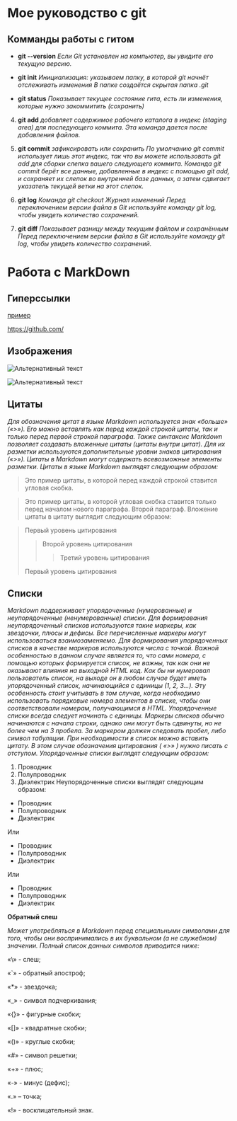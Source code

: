 # Мое руководство с git

## Комманды работы с гитом

* **git --version** *Если Git установлен на компьютер, вы увидите его текущую версию.*

* **git init**  *Инициализация: указываем папку, в которой
git начнёт отслеживать изменения
В папке создаётся скрытая папка .git*

* **git status** *Показывает текущее состояние гита, есть 
ли изменения, которые нужно закоммитить
(сохранить)*

4.  **git add** *добавляет содержимое рабочего каталога 
в индекс (staging area) для последующего коммита. Эта команда дается после добавления
файлов.*

5. **git commit** *зафиксировать или сохранить
По умолчанию git commit использует лишь этот индекс, так что вы можете использовать git add 
для сборки слепка вашего следующего коммита.
Команда git commit берёт все данные, добавленные в индекс с помощью git add, и сохраняет их
слепок во внутренней базе данных, а затем сдвигает указатель текущей ветки на этот слепок.*

6. **git log** *Команда git checkout
Журнал изменений
Перед переключением версии файла в Git
используйте команду git log, чтобы увидеть
количество сохранений.*

7. **git diff** *Показывает разницу между текущим файлом
и сохранённым
Перед переключением версии файла в Git
используйте команду git log, чтобы увидеть
количество сохранений.*

# Работа с MarkDown

## Гиперссылки

[пример](https://github.com/ "Необязательная подсказка")

<https://github.com/>

## Изображения

![Альтернативный текст](/путь/к/изображению.jpg "Подсказка")

![Альтернативный текст](photo.jpg "Подсказка")

## Цитаты

*Для обозначения цитат в языке Markdown используется знак «больше» («>»). Его можно вставлять как перед каждой строкой цитаты, так и только перед первой строкой параграфа. Также синтаксис Markdown позволяет создавать вложенные цитаты (цитаты внутри цитат). Для их разметки используются дополнительные уровни знаков цитирования («>»). Цитаты в Markdown могут содержать всевозможные элементы разметки. Цитаты в языке Markdown выглядят следующим образом:*

>Это пример цитаты,
>в которой перед каждой строкой
>ставится угловая скобка.

>Это пример цитаты,
в которой угловая скобка
ставится только перед началом нового параграфа.
>Второй параграф.
Вложение цитаты в цитату выглядит следующим образом:

> Первый уровень цитирования
>> Второй уровень цитирования
>>> Третий уровень цитирования
>
>Первый уровень цитирования

## Списки
*Markdown поддерживает упорядоченные (нумерованные) и неупорядоченные (ненумерованные) списки. Для формирования неупорядоченный списков используются такие маркеры, как звездочки, плюсы и дефисы. Все перечисленные маркеры могут использоваться взаимозаменяемо. Для формирования упорядоченных списков в качестве маркеров используются числа с точкой. Важной особенностью в данном случае является то, что сами номера, с помощью которых формируется список, не важны, так как они не оказывают влияния на выходной HTML код. Как бы ни нумеровал пользователь список, на выходе он в любом случае будет иметь упорядоченный список, начинающийся с единицы (1, 2, 3…). Эту особенность стоит учитывать в том случае, когда необходимо использовать порядковые номера элементов в списке, чтобы они соответствовали номерам, получающимся в HTML. Упорядоченные списки всегда следует начинать с единицы. Маркеры списков обычно начинаются с начала строки, однако они могут быть сдвинуты, но не более чем на 3 пробела. За маркером должен следовать пробел, либо символ табуляции. При необходимости в список можно вставить цитату. В этом случае обозначения цитирования ( «>» ) нужно писать с отступом. Упорядоченные списки выглядят следующим образом:*

1.	Проводник
2.	Полупроводник
3.	Диэлектрик
Неупорядоченные списки выглядят следующим образом:

* Проводник
* Полупроводник
* Диэлектрик

Или

- Проводник
- Полупроводник
- Диэлектрик

Или

+ Проводник
+ Полупроводник
+ Диэлектрик

**Обратный слеш**

*Может употребляться в Markdown перед специальными символами для того, чтобы они воспринимались в их буквальном (а не служебном) значении. Полный список данных символов приводится ниже:*

«\» - слеш;

«`» - обратный апостроф;

«*» - звездочка;

«_» - символ подчеркивания;

«{}» - фигурные скобки;

«[]» - квадратные скобки;

«()» - круглые скобки;

«#» - символ решетки;

«+» - плюс;

«-» - минус (дефис);

«.» – точка;

«!» - восклицательный знак.

